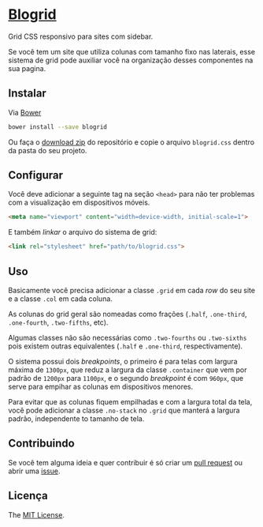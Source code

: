 # [Blogrid](http://andergtk.github.io/blogrid/)

Grid CSS responsivo para sites com sidebar.

Se você tem um site que utiliza colunas com tamanho fixo nas laterais, esse
sistema de grid pode auxiliar você na organização desses componentes na sua
pagina.

## Instalar

Via [Bower](http://bower.io/)

```bash
bower install --save blogrid
```

Ou faça o [download zip](https://github.com/andergtk/blogrid/archive/master.zip)
do repositório e copie o arquivo `blogrid.css` dentro da pasta do seu projeto.

## Configurar

Você deve adicionar a seguinte tag na seção `<head>` para não ter problemas com
a visualização em dispositivos móveis.

```html
<meta name="viewport" content="width=device-width, initial-scale=1">
```

E também *linkar* o arquivo do sistema de grid:

```html
<link rel="stylesheet" href="path/to/blogrid.css">
```

## Uso

Basicamente você precisa adicionar a classe `.grid` em cada *row* do seu site e
a classe `.col` em cada coluna.

As colunas do grid geral são nomeadas como frações (`.half`, `.one-third`,
`.one-fourth`, `.two-fifths`, etc).

Algumas classes não são necessárias como `.two-fourths` ou `.two-sixths` pois
existem outras equivalentes (`.half` e `.one-third`, respectivamente).

O sistema possui dois *breakpoints*, o primeiro é para telas com largura máxima
de `1300px`, que reduz a largura da classe `.container` que vem por padrão de
`1200px` para `1100px`, e o segundo *breakpoint* é com `960px`, que serve para
empihar as colunas em dispositivos menores.

Para evitar que as colunas fiquem empilhadas e com a largura total da tela, você
pode adicionar a classe `.no-stack` no `.grid` que manterá a largura padrão,
independente to tamanho de tela.

## Contribuindo

Se você tem alguma ideia e quer contribuir é só criar um
[pull request](https://github.com/andergtk/blogrid/pulls) ou abrir uma
[issue](https://github.com/andergtk/blogrid/issues).

## Licença

The [MIT License](LICENSE).
